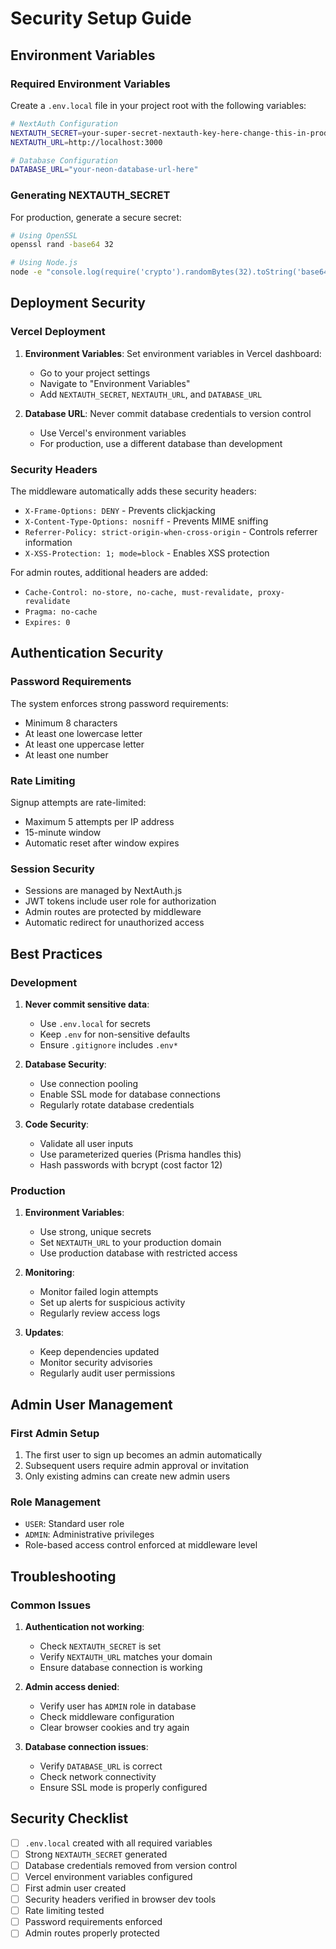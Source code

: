 # Security Setup Guide

## Environment Variables

### Required Environment Variables

Create a `.env.local` file in your project root with the following variables:

```bash
# NextAuth Configuration
NEXTAUTH_SECRET=your-super-secret-nextauth-key-here-change-this-in-production
NEXTAUTH_URL=http://localhost:3000

# Database Configuration
DATABASE_URL="your-neon-database-url-here"
```

### Generating NEXTAUTH_SECRET

For production, generate a secure secret:

```bash
# Using OpenSSL
openssl rand -base64 32

# Using Node.js
node -e "console.log(require('crypto').randomBytes(32).toString('base64'))"
```

## Deployment Security

### Vercel Deployment

1. **Environment Variables**: Set environment variables in Vercel dashboard:
   - Go to your project settings
   - Navigate to "Environment Variables"
   - Add `NEXTAUTH_SECRET`, `NEXTAUTH_URL`, and `DATABASE_URL`

2. **Database URL**: Never commit database credentials to version control
   - Use Vercel's environment variables
   - For production, use a different database than development

### Security Headers

The middleware automatically adds these security headers:
- `X-Frame-Options: DENY` - Prevents clickjacking
- `X-Content-Type-Options: nosniff` - Prevents MIME sniffing
- `Referrer-Policy: strict-origin-when-cross-origin` - Controls referrer information
- `X-XSS-Protection: 1; mode=block` - Enables XSS protection

For admin routes, additional headers are added:
- `Cache-Control: no-store, no-cache, must-revalidate, proxy-revalidate`
- `Pragma: no-cache`
- `Expires: 0`

## Authentication Security

### Password Requirements

The system enforces strong password requirements:
- Minimum 8 characters
- At least one lowercase letter
- At least one uppercase letter
- At least one number

### Rate Limiting

Signup attempts are rate-limited:
- Maximum 5 attempts per IP address
- 15-minute window
- Automatic reset after window expires

### Session Security

- Sessions are managed by NextAuth.js
- JWT tokens include user role for authorization
- Admin routes are protected by middleware
- Automatic redirect for unauthorized access

## Best Practices

### Development

1. **Never commit sensitive data**:
   - Use `.env.local` for secrets
   - Keep `.env` for non-sensitive defaults
   - Ensure `.gitignore` includes `.env*`

2. **Database Security**:
   - Use connection pooling
   - Enable SSL mode for database connections
   - Regularly rotate database credentials

3. **Code Security**:
   - Validate all user inputs
   - Use parameterized queries (Prisma handles this)
   - Hash passwords with bcrypt (cost factor 12)

### Production

1. **Environment Variables**:
   - Use strong, unique secrets
   - Set `NEXTAUTH_URL` to your production domain
   - Use production database with restricted access

2. **Monitoring**:
   - Monitor failed login attempts
   - Set up alerts for suspicious activity
   - Regularly review access logs

3. **Updates**:
   - Keep dependencies updated
   - Monitor security advisories
   - Regularly audit user permissions

## Admin User Management

### First Admin Setup

1. The first user to sign up becomes an admin automatically
2. Subsequent users require admin approval or invitation
3. Only existing admins can create new admin users

### Role Management

- `USER`: Standard user role
- `ADMIN`: Administrative privileges
- Role-based access control enforced at middleware level

## Troubleshooting

### Common Issues

1. **Authentication not working**:
   - Check `NEXTAUTH_SECRET` is set
   - Verify `NEXTAUTH_URL` matches your domain
   - Ensure database connection is working

2. **Admin access denied**:
   - Verify user has `ADMIN` role in database
   - Check middleware configuration
   - Clear browser cookies and try again

3. **Database connection issues**:
   - Verify `DATABASE_URL` is correct
   - Check network connectivity
   - Ensure SSL mode is properly configured

## Security Checklist

- [ ] `.env.local` created with all required variables
- [ ] Strong `NEXTAUTH_SECRET` generated
- [ ] Database credentials removed from version control
- [ ] Vercel environment variables configured
- [ ] First admin user created
- [ ] Security headers verified in browser dev tools
- [ ] Rate limiting tested
- [ ] Password requirements enforced
- [ ] Admin routes properly protected